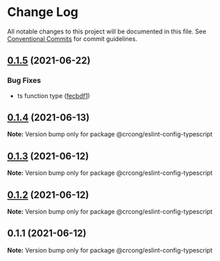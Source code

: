 # Change Log

All notable changes to this project will be documented in this file.
See [Conventional Commits](https://conventionalcommits.org) for commit guidelines.

## [0.1.5](https://github.com/crcong/eslint-config/compare/v0.1.4...v0.1.5) (2021-06-22)


### Bug Fixes

* ts function type ([fecbdf1](https://github.com/crcong/eslint-config/commit/fecbdf1882952d3e7937a4139ca5e23cea536e4e))





## [0.1.4](https://github.com/crcong/eslint-config/compare/v0.1.3...v0.1.4) (2021-06-13)

**Note:** Version bump only for package @crcong/eslint-config-typescript





## [0.1.3](https://github.com/crcong/eslint-config/compare/v0.1.2...v0.1.3) (2021-06-12)

**Note:** Version bump only for package @crcong/eslint-config-typescript





## [0.1.2](https://github.com/crcong/eslint-config/compare/v0.1.1...v0.1.2) (2021-06-12)

**Note:** Version bump only for package @crcong/eslint-config-typescript





## 0.1.1 (2021-06-12)

**Note:** Version bump only for package @crcong/eslint-config-typescript
